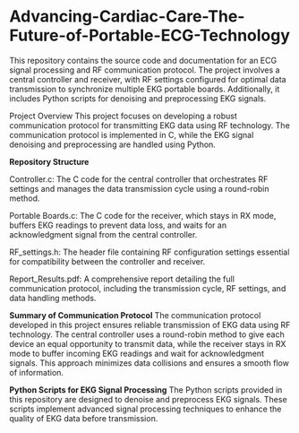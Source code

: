 # Advancing-Cardiac-Care-The-Future-of-Portable-ECG-Technology

This repository contains the source code and documentation for an ECG signal processing and RF communication protocol. The project involves a central controller and receiver, with RF settings configured for optimal data transmission to synchronize multiple EKG portable boards. Additionally, it includes Python scripts for denoising and preprocessing EKG signals.

Project Overview
This project focuses on developing a robust communication protocol for transmitting EKG data using RF technology. The communication protocol is implemented in C, while the EKG signal denoising and preprocessing are handled using Python.

**Repository Structure**

Controller.c: The C code for the central controller that orchestrates RF settings and manages the data transmission cycle using a round-robin method.

Portable Boards.c: The C code for the receiver, which stays in RX mode, buffers EKG readings to prevent data loss, and waits for an acknowledgment signal from the central controller.

RF_settings.h: The header file containing RF configuration settings essential for compatibility between the controller and receiver.

Report_Results.pdf: A comprehensive report detailing the full communication protocol, including the transmission cycle, RF settings, and data handling methods.

**Summary of Communication Protocol**
The communication protocol developed in this project ensures reliable transmission of EKG data using RF technology. The central controller uses a round-robin method to give each device an equal opportunity to transmit data, while the receiver stays in RX mode to buffer incoming EKG readings and wait for acknowledgment signals. This approach minimizes data collisions and ensures a smooth flow of information.

**Python Scripts for EKG Signal Processing**
The Python scripts provided in this repository are designed to denoise and preprocess EKG signals. These scripts implement advanced signal processing techniques to enhance the quality of EKG data before transmission.
